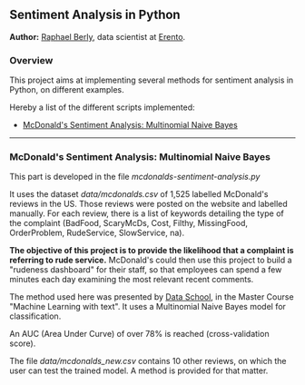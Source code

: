 ## Sentiment Analysis in Python

**Author:** [Raphael Berly](https://www.linkedin.com/in/raphaelberly), data scientist at [Erento](https://www.erento.com/info/jobs/).

### Overview

This project aims at implementing several methods for sentiment analysis in Python, on different examples.

Hereby a list of the different scripts implemented:

* [McDonald's Sentiment Analysis: Multinomial Naive Bayes](#mcdonald-s-sentiment-analysis-multinomial-naive-bayes)

-----

### McDonald's Sentiment Analysis: Multinomial Naive Bayes

This part is developed in the file *mcdonalds-sentiment-analysis.py*

It uses the dataset *data/mcdonalds.csv* of 1,525 labelled McDonald's reviews in the US. Those reviews were posted on the website and labelled manually. For each review, there is a list of keywords detailing the type of the complaint (BadFood, ScaryMcDs, Cost, Filthy, MissingFood, OrderProblem, RudeService, SlowService, na).

**The objective of this project is to provide the likelihood that a complaint is referring to rude service.** McDonald's could then use this project to build a "rudeness dashboard" for their staff, so that employees can spend a few minutes each day examining the most relevant recent comments.

The method used here was presented by [Data School](http://www.dataschool.io/), in the Master Course "Machine Learning with text".  It uses a Multinomial Naive Bayes model for classification.

An AUC (Area Under Curve) of over 78% is reached (cross-validation score).

The file *data/mcdonalds_new.csv* contains 10 other reviews, on which the user can test the trained model. A method is provided for that matter.